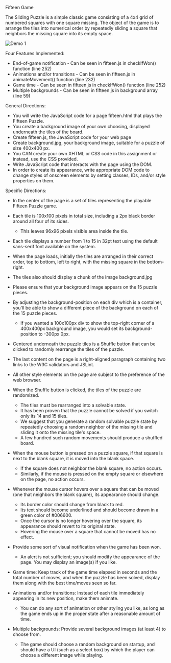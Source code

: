 Fifteen Game

The Sliding Puzzle is a simple classic game consisting of a 4x4 grid of numbered squares with one square missing.
The object of the game is to arrange the tiles into numerical order by repeatedly sliding a square that neighbors
the missing square into its empty space.

![Demo 1](http://dinocajic.xyz/projects/fifteen/demo_images/1.JPG)

Four Features Implemented:
- End-of-game notification - Can be seen in fifteen.js in checkIfWon() function (line 252)
- Animations and/or transitions - Can be seen in fifteen.js in animateMovement() function (line 232)
- Game time - Can be seen in fifteen.js in checkIfWon() function (line 252)
- Multiple backgrounds - Can be seen in fifteen.js in background array (line 59)

General Directions:
- You will write the JavaScript code for a page fifteen.html that plays the Fifteen Puzzle.
- You create a background image of your own choosing, displayed underneath the tiles of the board.
- Create fifteen.js, the JavaScript code for your web page
- Create background.jpg, your background image, suitable for a puzzle of size 400x400 px.
- You CAN create your own XHTML or CSS code in this assignment or instead, use the CSS provided.
- Write JavaScript code that interacts with the page using the DOM.
- In order to create its appearance, write appropriate DOM code to change styles of onscreen elements by setting classes, IDs, and/or style properties on them.

Specific Directions:
- In the center of the page is a set of tiles representing the playable Fifteen Puzzle game.
- Each tile is 100x100 pixels in total size, including a 2px black border around all four of its sides.
  + This leaves 96x96 pixels visible area inside the tile.
- Each tile displays a number from 1 to 15 in 32pt text using the default sans-serif font available on the system.
- When the page loads, initially the tiles are arranged in their correct order, top to bottom, left to right, with the missing square in the bottom-right.
- The tiles also should display a chunk of the image background.jpg
- Please ensure that your background image appears on the 15 puzzle pieces.
- By adjusting the background-position on each div which is a container, you'll be able to show a different piece of the background on each of the 15 puzzle pieces.
  + If you wanted a 100x100px div to show the top-right corner of a 400x400px background image, you would set its background-position to -300px 0px.
- Centered underneath the puzzle tiles is a Shuffle button that can be clicked to randomly rearrange the tiles of the puzzle.
- The last content on the page is a right-aligned paragraph containing two links to the W3C validators and JSLint.
- All other style elements on the page are subject to the preference of the web browser.

- When the Shuffle button is clicked, the tiles of the puzzle are randomized.
  + The tiles must be rearranged into a solvable state.
  + It has been proven that the puzzle cannot be solved if you switch only its 14 and 15 tiles.
  + We suggest that you generate a random solvable puzzle state by repeatedly choosing a random neighbor of the missing tile and sliding it onto the missing tile's space.
  + A few hundred such random movements should produce a shuffled board.
- When the mouse button is pressed on a puzzle square, if that square is next to the blank square, it is moved into the blank space.
  + If the square does not neighbor the blank square, no action occurs.
  + Similarly, if the mouse is pressed on the empty square or elsewhere on the page, no action occurs.
- Whenever the mouse cursor hovers over a square that can be moved (one that neighbors the blank square), its appearance should change.
  + Its border color should change from black to red.
  + Its text should become underlined and should become drawn in a green color of #006600.
  + Once the cursor is no longer hovering over the square, its appearance should revert to its original state.
  + Hovering the mouse over a square that cannot be moved has no effect.
- Provide some sort of visual notification when the game has been won.
  + An alert is not sufficient; you should modify the appearance of the page. You may display an image(s) if you like.
- Game time: Keep track of the game time elapsed in seconds and the total number of moves, and when the puzzle has been solved, display them along with the best time/moves seen so far.
- Animations and/or transitions: Instead of each tile immediately appearing in its new position, make them animate.
  + You can do any sort of animation or other styling you like, as long as the game ends up in the proper state after a reasonable amount of time.
- Multiple backgrounds: Provide several background images (at least 4) to choose from.
  + The game should choose a random background on startup, and should have a UI
    (such as a select box) by which the player can choose a different image while playing.
